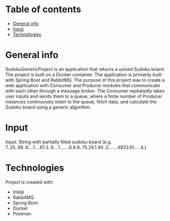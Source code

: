 # Table of contents
* [General info](#general-info)
* [Input](#input)
* [Technologies](#technologies)

# General info
SudokuGenericProject is an application that returns a solved Sudoku board. The project is built on a Docker container. The application is primarily built with Spring Boot and RabbitMQ. The purpose of this project was to create a web application with Consumer and Producer modules that communicate with each other through a message broker. The Consumer repeatedly takes user inputs and sends them to a queue, where a finite number of Producer instances continuously listen to the queue, fetch data, and calculate the Sudoku board using a generic algorithm.

# Input
Input: String with partially filled sudoku board (e.g.   7..25..98..6....1....61.3..9....1.......8.4.9..75.28.1.94..3.......4923.61.....4.)

# Technologies 
Project is created with:
* Intelji
* RabbitMQ
* Spring Boot
* Docker
* Postman 
